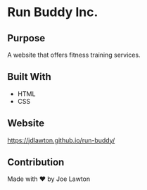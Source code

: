 # Run Buddy Inc.

## Purpose
A website that offers fitness training services.

## Built With
* HTML
* CSS

## Website
https://jdlawton.github.io/run-buddy/

## Contribution
Made with ❤️ by Joe Lawton
